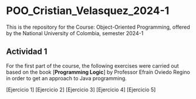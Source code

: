 # POO_Cristian_Velasquez_2024-1
This is the repository for the Course: Object-Oriented Programming, offered by the National University of Colombia, semester 2024-1

## Actividad 1
For the first part of the course, the following exercises were carried out based on the book [**Programming Logic**] by Professor Efraín Oviedo Regino in order to get an approach to Java programming.

[Ejercicio 1]
[Ejercicio 2]
[Ejercicio 3]
[Ejercicio 4]
[Ejercicio 5]

